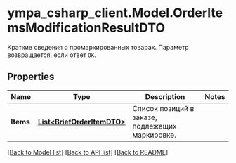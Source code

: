 # ympa_csharp_client.Model.OrderItemsModificationResultDTO
Краткие сведения о промаркированных товарах. Параметр возвращается, если ответ `OK`. 

## Properties

Name | Type | Description | Notes
------------ | ------------- | ------------- | -------------
**Items** | [**List&lt;BriefOrderItemDTO&gt;**](BriefOrderItemDTO.md) | Список позиций в заказе, подлежащих маркировке. | 

[[Back to Model list]](../README.md#documentation-for-models) [[Back to API list]](../README.md#documentation-for-api-endpoints) [[Back to README]](../README.md)

